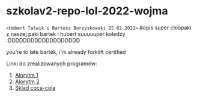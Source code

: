# szkolav2-repo-lol-2022-wojma
`<Hubert Talwik i Bartosz Borzyskowski 25.02.2022>`
#opis
super chlopaki z naszej paki bartek i hubert suuuuuper koledzy :DDDDDDDDDDDDDDDDDDD

you're to late bartek, i'm already forklift certified

Linki do zrealizowanych programów:

1. [Alorytm 1](https://github.com/FatSassin/szkolav2-repo-lol-2022-wojma/blob/main/Liczby%20pierwsze/Liczby%20pierwsze.cpp)
2. [Alorytm 2](https://www.requiem.pl/wp-content/uploads/2020/01/Sus-Sebastian.jpg)
2. [Sklad coca-cola](https://www.youtube.com/watch?v=bsBDqaYXGb4)
